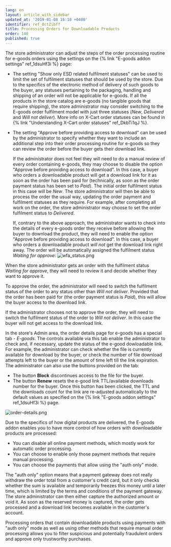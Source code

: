```yaml
---
lang: en
layout: article_with_sidebar
updated_at: '2019-01-08 16:18 +0400'
identifier: ref_0ctZibff
title: Processing Orders for Downloadable Products
order: 140
published: true
---
```

The store administrator can adjust the steps of the order processing routine for e-goods orders using the settings on the {% link "E-goods addon settings" ref_1dsuHf3i %} page:

   * The setting "Show only ESD related fulfilment statuses" can be used to limit the set of fulfilment statuses that should be used by the store. Due to the specifics of the electronic method of delivery of such goods to the buyer, any statuses pertaining to the packaging, handling and shipping of an order will not be applicable for e-goods. If all the products in the store catalog are e-goods (no tangible goods that require shipping), the store administrator may consider switching to the E-goods order fulfilment model with just three statuses (_New_, _Delivered_ and _Will not deliver_). More info on X-Cart order statuses can be found in {% link "Understanding X-Cart order statuses" ref_DkbTi1qJ %}.

   * The setting "Approve before providing access to download" can be used by the administrator to specify whether they want to include an additional step into their order processing routine for e-goods so they can review the order before the buyer gets their download link.
   
     If the administrator does not feel they will need to do a manual review of every order containing e-goods, they may choose to disable the option "Approve before providing access to download". In this case, a buyer who orders a downloadable product will get a download link for it as soon as the order has been paid for (technically, as soon as the order payment status has been set to _Paid_). The initial order fulfilment status in this case will be _New_. The store administrator will then be able to process the order the usual way, updating the order payment and fulfilment statuses as they require. For example, after completing all work on the order, the store administrator may choose to set the order fulfilment status to _Delivered_. 
    
     If, contrary to the above approach, the administrator wants to check into the details of every e-goods order they receive before allowing the buyer to download the product, they will need to enable the option "Approve before providing access to download". In this case, a buyer who orders a downloadable product _will not_ get the download link right away. The order will be automatically assigned the fulfilment status _Waiting for approve_:
   ![wfa_status.png]({{site.baseurl}}/attachments/ref_3sGGx0lV/wfa_status.png)

   When the store administrator gets an order with the fulfilment status _Waiting for approve_, they will need to review it and decide whether they want to approve it. 
     
   To approve the order, the administrator will need to switch the fulfilment status of the order to any status other than _Will not deliver_. Provided that the order has been paid for (the order payment status is _Paid_), this will allow the buyer access to the download link. 
     
   If the administrator chooses not to approve the order, they will need to switch the fulfilment status of the order to _Will not deliver_. In this case the buyer will not get access to the download link. 

<a id="renew-egoods-access"></a>
In the store's Admin area, the order details page for e-goods has a special tab - _E-goods_. The controls available via this tab enable the administrator to check and, if necessary, update the status of the e-good dowloadable link. For example, the administrator can check whether the file is currently available for download by the buyer, or check the number of file download attempts left to the buyer or the amount of time left till the link expiration. The administrator can also use the buttons provided on the tab:
   * The button **Block** discontinues access to the file for the buyer.
   * The button **Renew** resets the e-good link TTL/available downloads number for the buyer. Once this button has been clicked, the TTL and the downloads count for the link are re-adjusted automatically to the default values as specified on the {% link "E-goods addon settings" ref_1dsuHf3i %} page.

![order-details.png]({{site.baseurl}}/attachments/ref_3sGGx0lV/order-details.png)

Due to the specifics of how digital products are delivered, the E-goods addon enables you to have more control of how orders with downloadable products are processed:
- You can disable all online payment methods, which mostly work for automatic order processing.
- You can choose to enable only those payment methods that require manual processing.
- You can choose the payments that allow using the "auth only" mode. 

The "auth only" option means that a payment gateway does not really withdraw the order total from a customer's credit card, but it only checks whether the sum is available and temporarily freezes this money until a later time, which is limited by the terms and conditions of the payment gateway. The store administrator can then either capture the authorized amount or void it. As soon as the reserved money is captured, the order gets processed and a download link becomes available in the customer's account.

Processing orders that contain downloadable products using payments with "auth only" mode as well as using other methods that require manual order processing allows you to filter suspicious and potentially fraudulent orders and approve only trustworthy purchases.
